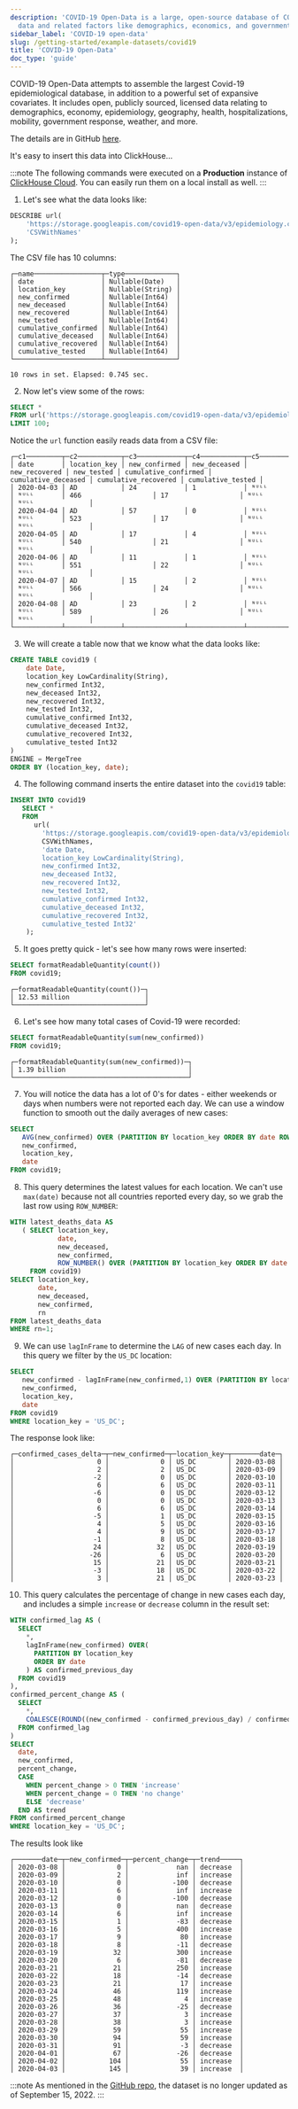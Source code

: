 ```yaml
---
description: 'COVID-19 Open-Data is a large, open-source database of COVID-19 epidemiological
  data and related factors like demographics, economics, and government responses'
sidebar_label: 'COVID-19 open-data'
slug: /getting-started/example-datasets/covid19
title: 'COVID-19 Open-Data'
doc_type: 'guide'
---
```


COVID-19 Open-Data attempts to assemble the largest Covid-19 epidemiological database, in addition to a powerful set of expansive covariates. It includes open, publicly sourced, licensed data relating to demographics, economy, epidemiology, geography, health, hospitalizations, mobility, government response, weather, and more.

The details are in GitHub [here](https://github.com/GoogleCloudPlatform/covid-19-open-data).

It's easy to insert this data into ClickHouse...

:::note
The following commands were executed on a **Production** instance of [ClickHouse Cloud](https://clickhouse.cloud). You can easily run them on a local install as well.
:::

1. Let's see what the data looks like:

```sql
DESCRIBE url(
    'https://storage.googleapis.com/covid19-open-data/v3/epidemiology.csv',
    'CSVWithNames'
);
```

The CSV file has 10 columns:

```response
┌─name─────────────────┬─type─────────────┐
│ date                 │ Nullable(Date)   │
│ location_key         │ Nullable(String) │
│ new_confirmed        │ Nullable(Int64)  │
│ new_deceased         │ Nullable(Int64)  │
│ new_recovered        │ Nullable(Int64)  │
│ new_tested           │ Nullable(Int64)  │
│ cumulative_confirmed │ Nullable(Int64)  │
│ cumulative_deceased  │ Nullable(Int64)  │
│ cumulative_recovered │ Nullable(Int64)  │
│ cumulative_tested    │ Nullable(Int64)  │
└──────────────────────┴──────────────────┘

10 rows in set. Elapsed: 0.745 sec.
```

2. Now let's view some of the rows:

```sql
SELECT *
FROM url('https://storage.googleapis.com/covid19-open-data/v3/epidemiology.csv')
LIMIT 100;
```

Notice the `url` function easily reads data from a CSV file:

```response
┌─c1─────────┬─c2───────────┬─c3────────────┬─c4───────────┬─c5────────────┬─c6─────────┬─c7───────────────────┬─c8──────────────────┬─c9───────────────────┬─c10───────────────┐
│ date       │ location_key │ new_confirmed │ new_deceased │ new_recovered │ new_tested │ cumulative_confirmed │ cumulative_deceased │ cumulative_recovered │ cumulative_tested │
│ 2020-04-03 │ AD           │ 24            │ 1            │ ᴺᵁᴸᴸ          │ ᴺᵁᴸᴸ       │ 466                  │ 17                  │ ᴺᵁᴸᴸ                 │ ᴺᵁᴸᴸ              │
│ 2020-04-04 │ AD           │ 57            │ 0            │ ᴺᵁᴸᴸ          │ ᴺᵁᴸᴸ       │ 523                  │ 17                  │ ᴺᵁᴸᴸ                 │ ᴺᵁᴸᴸ              │
│ 2020-04-05 │ AD           │ 17            │ 4            │ ᴺᵁᴸᴸ          │ ᴺᵁᴸᴸ       │ 540                  │ 21                  │ ᴺᵁᴸᴸ                 │ ᴺᵁᴸᴸ              │
│ 2020-04-06 │ AD           │ 11            │ 1            │ ᴺᵁᴸᴸ          │ ᴺᵁᴸᴸ       │ 551                  │ 22                  │ ᴺᵁᴸᴸ                 │ ᴺᵁᴸᴸ              │
│ 2020-04-07 │ AD           │ 15            │ 2            │ ᴺᵁᴸᴸ          │ ᴺᵁᴸᴸ       │ 566                  │ 24                  │ ᴺᵁᴸᴸ                 │ ᴺᵁᴸᴸ              │
│ 2020-04-08 │ AD           │ 23            │ 2            │ ᴺᵁᴸᴸ          │ ᴺᵁᴸᴸ       │ 589                  │ 26                  │ ᴺᵁᴸᴸ                 │ ᴺᵁᴸᴸ              │
└────────────┴──────────────┴───────────────┴──────────────┴───────────────┴────────────┴──────────────────────┴─────────────────────┴──────────────────────┴───────────────────┘
```

3. We will create a table now that we know what the data looks like:

```sql
CREATE TABLE covid19 (
    date Date,
    location_key LowCardinality(String),
    new_confirmed Int32,
    new_deceased Int32,
    new_recovered Int32,
    new_tested Int32,
    cumulative_confirmed Int32,
    cumulative_deceased Int32,
    cumulative_recovered Int32,
    cumulative_tested Int32
)
ENGINE = MergeTree
ORDER BY (location_key, date);
```

4. The following command inserts the entire dataset into the `covid19` table:

```sql
INSERT INTO covid19
   SELECT *
   FROM
      url(
        'https://storage.googleapis.com/covid19-open-data/v3/epidemiology.csv',
        CSVWithNames,
        'date Date,
        location_key LowCardinality(String),
        new_confirmed Int32,
        new_deceased Int32,
        new_recovered Int32,
        new_tested Int32,
        cumulative_confirmed Int32,
        cumulative_deceased Int32,
        cumulative_recovered Int32,
        cumulative_tested Int32'
    );
```

5. It goes pretty quick - let's see how many rows were inserted:

```sql
SELECT formatReadableQuantity(count())
FROM covid19;
```

```response
┌─formatReadableQuantity(count())─┐
│ 12.53 million                   │
└─────────────────────────────────┘
```

6. Let's see how many total cases of Covid-19 were recorded:

```sql
SELECT formatReadableQuantity(sum(new_confirmed))
FROM covid19;
```

```response
┌─formatReadableQuantity(sum(new_confirmed))─┐
│ 1.39 billion                               │
└────────────────────────────────────────────┘
```

7. You will notice the data has a lot of 0's for dates - either weekends or days when numbers were not reported each day. We can use a window function to smooth out the daily averages of new cases:

```sql
SELECT
   AVG(new_confirmed) OVER (PARTITION BY location_key ORDER BY date ROWS BETWEEN 2 PRECEDING AND 2 FOLLOWING) AS cases_smoothed,
   new_confirmed,
   location_key,
   date
FROM covid19;
```

8. This query determines the latest values for each location. We can't use `max(date)` because not all countries reported every day, so we grab the last row using `ROW_NUMBER`:

```sql
WITH latest_deaths_data AS
   ( SELECT location_key,
            date,
            new_deceased,
            new_confirmed,
            ROW_NUMBER() OVER (PARTITION BY location_key ORDER BY date DESC) AS rn
     FROM covid19)
SELECT location_key,
       date,
       new_deceased,
       new_confirmed,
       rn
FROM latest_deaths_data
WHERE rn=1;
```

9. We can use `lagInFrame` to determine the `LAG` of new cases each day. In this query we filter by the `US_DC` location:

```sql
SELECT
   new_confirmed - lagInFrame(new_confirmed,1) OVER (PARTITION BY location_key ORDER BY date) AS confirmed_cases_delta,
   new_confirmed,
   location_key,
   date
FROM covid19
WHERE location_key = 'US_DC';
```

The response look like:

```response
┌─confirmed_cases_delta─┬─new_confirmed─┬─location_key─┬───────date─┐
│                     0 │             0 │ US_DC        │ 2020-03-08 │
│                     2 │             2 │ US_DC        │ 2020-03-09 │
│                    -2 │             0 │ US_DC        │ 2020-03-10 │
│                     6 │             6 │ US_DC        │ 2020-03-11 │
│                    -6 │             0 │ US_DC        │ 2020-03-12 │
│                     0 │             0 │ US_DC        │ 2020-03-13 │
│                     6 │             6 │ US_DC        │ 2020-03-14 │
│                    -5 │             1 │ US_DC        │ 2020-03-15 │
│                     4 │             5 │ US_DC        │ 2020-03-16 │
│                     4 │             9 │ US_DC        │ 2020-03-17 │
│                    -1 │             8 │ US_DC        │ 2020-03-18 │
│                    24 │            32 │ US_DC        │ 2020-03-19 │
│                   -26 │             6 │ US_DC        │ 2020-03-20 │
│                    15 │            21 │ US_DC        │ 2020-03-21 │
│                    -3 │            18 │ US_DC        │ 2020-03-22 │
│                     3 │            21 │ US_DC        │ 2020-03-23 │
```

10. This query calculates the percentage of change in new cases each day, and includes a simple `increase` or `decrease` column in the result set:

```sql
WITH confirmed_lag AS (
  SELECT
    *,
    lagInFrame(new_confirmed) OVER(
      PARTITION BY location_key
      ORDER BY date
    ) AS confirmed_previous_day
  FROM covid19
),
confirmed_percent_change AS (
  SELECT
    *,
    COALESCE(ROUND((new_confirmed - confirmed_previous_day) / confirmed_previous_day * 100), 0) AS percent_change
  FROM confirmed_lag
)
SELECT
  date,
  new_confirmed,
  percent_change,
  CASE
    WHEN percent_change > 0 THEN 'increase'
    WHEN percent_change = 0 THEN 'no change'
    ELSE 'decrease'
  END AS trend
FROM confirmed_percent_change
WHERE location_key = 'US_DC';
```

The results look like

```response
┌───────date─┬─new_confirmed─┬─percent_change─┬─trend─────┐
│ 2020-03-08 │             0 │            nan │ decrease  │
│ 2020-03-09 │             2 │            inf │ increase  │
│ 2020-03-10 │             0 │           -100 │ decrease  │
│ 2020-03-11 │             6 │            inf │ increase  │
│ 2020-03-12 │             0 │           -100 │ decrease  │
│ 2020-03-13 │             0 │            nan │ decrease  │
│ 2020-03-14 │             6 │            inf │ increase  │
│ 2020-03-15 │             1 │            -83 │ decrease  │
│ 2020-03-16 │             5 │            400 │ increase  │
│ 2020-03-17 │             9 │             80 │ increase  │
│ 2020-03-18 │             8 │            -11 │ decrease  │
│ 2020-03-19 │            32 │            300 │ increase  │
│ 2020-03-20 │             6 │            -81 │ decrease  │
│ 2020-03-21 │            21 │            250 │ increase  │
│ 2020-03-22 │            18 │            -14 │ decrease  │
│ 2020-03-23 │            21 │             17 │ increase  │
│ 2020-03-24 │            46 │            119 │ increase  │
│ 2020-03-25 │            48 │              4 │ increase  │
│ 2020-03-26 │            36 │            -25 │ decrease  │
│ 2020-03-27 │            37 │              3 │ increase  │
│ 2020-03-28 │            38 │              3 │ increase  │
│ 2020-03-29 │            59 │             55 │ increase  │
│ 2020-03-30 │            94 │             59 │ increase  │
│ 2020-03-31 │            91 │             -3 │ decrease  │
│ 2020-04-01 │            67 │            -26 │ decrease  │
│ 2020-04-02 │           104 │             55 │ increase  │
│ 2020-04-03 │           145 │             39 │ increase  │
```

:::note
As mentioned in the [GitHub repo](https://github.com/GoogleCloudPlatform/covid-19-open-data), the dataset is no longer updated as of September 15, 2022.
:::
